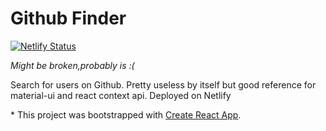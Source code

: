 # Github Finder

[![Netlify Status](https://api.netlify.com/api/v1/badges/920e5715-677b-4783-8c2f-2c9c58116672/deploy-status)](https://app.netlify.com/sites/githubfindermaterial/deploys)

*Might be broken,probably is :(* 

Search for users on Github. Pretty useless by itself but good reference for material-ui and react context api.
Deployed on Netlify

\* This project was bootstrapped with [Create React App](https://github.com/facebook/create-react-app).
